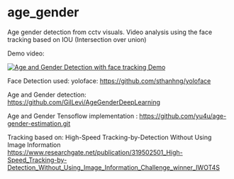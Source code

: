 # age_gender
Age gender detection from cctv visuals. Video analysis using the face tracking based on IOU (Intersection over union)

Demo video:

[![Age and Gender Detection with face tracking Demo](https://img.youtube.com/vi/y0N8fIm0b5w/0.jpg)](https://www.youtube.com/watch?v=y0N8fIm0b5w)

Face Detection used: yoloface: https://github.com/sthanhng/yoloface

Age and Gender detection: https://github.com/GilLevi/AgeGenderDeepLearning

Age and Gender Tensoflow implementation : https://github.com/yu4u/age-gender-estimation.git 

Tracking based on: High-Speed Tracking-by-Detection Without Using Image Information
https://www.researchgate.net/publication/319502501_High-Speed_Tracking-by-Detection_Without_Using_Image_Information_Challenge_winner_IWOT4S
